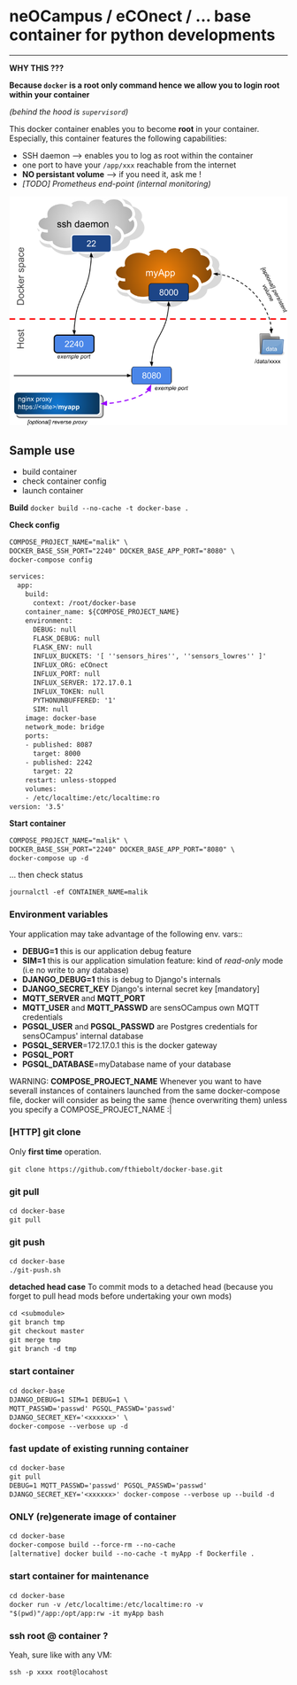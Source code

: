 # neOCampus / eCOnect / ... base container for python developments #
_____________________________________________________________________

**WHY THIS ???**

**Because `docker` is a root only command hence we allow you to login root within your container**

*(behind the hood is `supervisord`)*

This docker container enables you to become **root** in your container. Especially, this container features the following capabilities:

  - SSH daemon --> enables you to log as root within the container
  - one port to have your `/app/xxx` reachable from the internet
  - **NO persistant volume** --> if you need it, ask me !
  - *[TODO] Prometheus end-point (internal monitoring)*

![docker-base container overview](images/docker-base-overview.png)

## Sample use
  - build container
  - check container config
  - launch container

**Build**
`docker build --no-cache -t docker-base .`

**Check config**
```
COMPOSE_PROJECT_NAME="malik" \
DOCKER_BASE_SSH_PORT="2240" DOCKER_BASE_APP_PORT="8080" \
docker-compose config
```

```
services:
  app:
    build:
      context: /root/docker-base
    container_name: ${COMPOSE_PROJECT_NAME}
    environment:
      DEBUG: null
      FLASK_DEBUG: null
      FLASK_ENV: null
      INFLUX_BUCKETS: '[ ''sensors_hires'', ''sensors_lowres'' ]'
      INFLUX_ORG: eCOnect
      INFLUX_PORT: null
      INFLUX_SERVER: 172.17.0.1
      INFLUX_TOKEN: null
      PYTHONUNBUFFERED: '1'
      SIM: null
    image: docker-base
    network_mode: bridge
    ports:
    - published: 8087
      target: 8000
    - published: 2242
      target: 22
    restart: unless-stopped
    volumes:
    - /etc/localtime:/etc/localtime:ro
version: '3.5'
```

**Start container**
```
COMPOSE_PROJECT_NAME="malik" \
DOCKER_BASE_SSH_PORT="2240" DOCKER_BASE_APP_PORT="8080" \
docker-compose up -d
```
... then check status
```
journalctl -ef CONTAINER_NAME=malik
```

### Environment variables ###
Your application may take advantage of the following env. vars::

  - **DEBUG=1** this is our application debug feature
  - **SIM=1** this is our application simulation feature: kind of *read-only* mode (i.e no write to any database)
  - **DJANGO_DEBUG=1** this is debug to Django's internals
  - **DJANGO_SECRET_KEY** Django's internal secret key [mandatory]
  - **MQTT_SERVER** and **MQTT_PORT**
  - **MQTT_USER** and **MQTT_PASSWD** are sensOCampus own MQTT credentials
  - **PGSQL_USER** and **PGSQL_PASSWD** are Postgres credentials for sensOCampus' internal database
  - **PGSQL_SERVER**=172.17.0.1   this is the docker gateway
  - **PGSQL_PORT**
  - **PGSQL_DATABASE**=myDatabase    name of your database

WARNING: **COMPOSE_PROJECT_NAME**
Whenever you want to have severall instances of containers launched from the same docker-compose file, docker will consider as being the same (hence overwriting them) unless you specify a COMPOSE_PROJECT_NAME :|

### [HTTP] git clone ###
Only **first time** operation.

`git clone https://github.com/fthiebolt/docker-base.git`  

### git pull ###
```
cd docker-base
git pull
```

### git push ###
```
cd docker-base
./git-push.sh
```

**detached head case**
To commit mods to a detached head (because you forget to pull head mods before undertaking your own mods)
```
cd <submodule>
git branch tmp
git checkout master
git merge tmp
git branch -d tmp
```

### start container ###
```
cd docker-base
DJANGO_DEBUG=1 SIM=1 DEBUG=1 \
MQTT_PASSWD='passwd' PGSQL_PASSWD='passwd' DJANGO_SECRET_KEY='<xxxxxx>' \
docker-compose --verbose up -d
```  

### fast update of existing running container ###
```
cd docker-base
git pull
DEBUG=1 MQTT_PASSWD='passwd' PGSQL_PASSWD='passwd' DJANGO_SECRET_KEY='<xxxxxx>' docker-compose --verbose up --build -d
```  

### ONLY (re)generate image of container ###
```
cd docker-base
docker-compose build --force-rm --no-cache
[alternative] docker build --no-cache -t myApp -f Dockerfile .
```

### start container for maintenance ###
```
cd docker-base
docker run -v /etc/localtime:/etc/localtime:ro -v "$(pwd)"/app:/opt/app:rw -it myApp bash
```

### ssh root @ container ? ###
Yeah, sure like with any VM:
```
ssh -p xxxx root@locahost
```  

